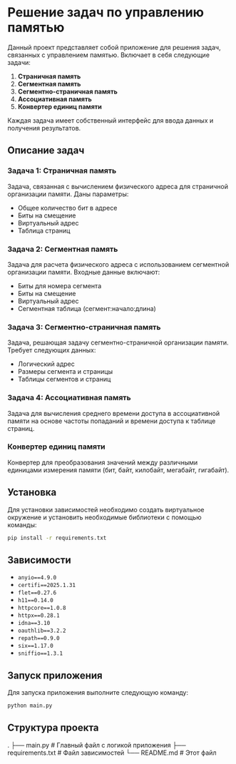 # Решение задач по управлению памятью

Данный проект представляет собой приложение для решения задач, связанных с управлением памятью. Включает в себя следующие задачи:

1. **Страничная память**
2. **Сегментная память**
3. **Сегментно-страничная память**
4. **Ассоциативная память**
5. **Конвертер единиц памяти**

Каждая задача имеет собственный интерфейс для ввода данных и получения результатов.

## Описание задач

### Задача 1: Страничная память
Задача, связанная с вычислением физического адреса для страничной организации памяти. Даны параметры:
- Общее количество бит в адресе
- Биты на смещение
- Виртуальный адрес
- Таблица страниц

### Задача 2: Сегментная память
Задача для расчета физического адреса с использованием сегментной организации памяти. Входные данные включают:
- Биты для номера сегмента
- Биты на смещение
- Виртуальный адрес
- Сегментная таблица (сегмент:начало:длина)

### Задача 3: Сегментно-страничная память
Задача, решающая задачу сегментно-страничной организации памяти. Требует следующих данных:
- Логический адрес
- Размеры сегмента и страницы
- Таблицы сегментов и страниц

### Задача 4: Ассоциативная память
Задача для вычисления среднего времени доступа в ассоциативной памяти на основе частоты попаданий и времени доступа к таблице страниц.

### Конвертер единиц памяти
Конвертер для преобразования значений между различными единицами измерения памяти (бит, байт, килобайт, мегабайт, гигабайт).

## Установка

Для установки зависимостей необходимо создать виртуальное окружение и установить необходимые библиотеки с помощью команды:

```bash
pip install -r requirements.txt
```

## Зависимости
- `anyio==4.9.0`
- `certifi==2025.1.31`
- `flet==0.27.6`
- `h11==0.14.0`
- `httpcore==1.0.8`
- `httpx==0.28.1`
- `idna==3.10`
- `oauthlib==3.2.2`
- `repath==0.9.0`
- `six==1.17.0`
- `sniffio==1.3.1`

## Запуск приложения
Для запуска приложения выполните следующую команду:

```bash
python main.py
```

## Структура проекта
.
├── main.py                # Главный файл с логикой приложения
├── requirements.txt       # Файл зависимостей
└── README.md              # Этот файл
